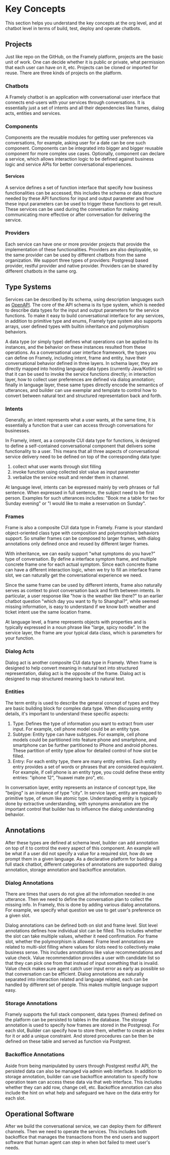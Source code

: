 # Key Concepts

This section helps you understand the key concepts at the org level, and at chatbot level in terms of build, test, deploy and operate chatbots.

## Projects
Just like repo on the GitHub, on the Framely platform, projects are the basic unit of work. One can decide whether it is public or private, what permission that each user can have on it, etc. Projects can be cloned or imported for reuse. There are three kinds of projects on the platform.

### Chatbots
A Framely chatbot is an application with conversational user interface that connects end-users with your services through conversations. It is essentially just a set of intents and all their dependencies like frames, dialog acts, entities and services. 

### Components
Components are the reusable modules for getting user preferences via conversations, for example, asking user for a date can be one such component. Components can be integrated into bigger and bigger reusable component for more complex use cases. Optionally, component can declare a service, which allows interaction logic to be defined against business logic and service APIs for better conversational experiences.

#### Services
A service defines a set of function interface that specify how business functionalities can be accessed, this includes the schema or data structure needed by these API functions for input and output parameter and how these input parameters can be used to trigger these functions to get result. These services can be used during the conversation for making communicating more effective or after conversation for delivering the service. 

### Providers
Each service can have one or more provider projects that provide the implementation of these functionalities. Providers are also deployable, so the same provider can be used by different chatbots from the same organization. We support three types of providers: Postgresql based provider, restful provider and native provider. Providers can be shared by different chatbots in the same org.


## Type Systems
Services can be described by its schema, using description languages such as [OpenAPI](https://swagger.io/docs/specification/data-models/). The core of the API schema is its type system, which is needed to describe data types for the input and output parameters for the service functions. To make it easy to build conversational interface for any services, in addition to primitive type and enums, Framely type system also supports arrays, user defined types with builtin inheritance and polymorphism behaviors. 

A data type (or simply type) defines what operations can be applied to its instances, and the behavior on these instances resulted from these operations. As a conversational user interface framework, the types you can define on Framely, including intent, frame and entity, have their conversational behavior defined in three layers. In schema layer, they are directly mapped into hosting language data types (currently Java/Kotlin) so that it can be used to invoke the service functions directly; in interaction layer, how to collect user preferences are defined via dialog annotation; finally in language layer, these same types directly encode the semantics of utterances, and builder can use exemplar and template to control how to convert between natural text and structured representation back and forth. 

### Intents
Generally, an intent represents what a user wants, at the same time, it is essentially a function that a user can access through conversations for businesses. 

In Framely, intent, as a composite CUI data type for functions, is designed to define a self-contained conversational component that delivers some functionality to a user. This means that all three aspects of conversational service delivery need to be defined on top of the corresponding data type: 
1. collect what user wants through slot filling
2. invoke function using collected slot value as input parameter
3. verbalize the service result and render them in channel.

At language level, intents can be expressed mainly by verb phrases or full sentence. When expressed in full sentence, the subject need to be first person. Examples for such utterances includes: "Book me a table for two for Sunday evening" or "I would like to make a reservation on Sunday".

### Frames
Frame is also a composite CUI data type in Framely. Frame is your standard object-oriented class type with composition and polymorphism behaviors support. So smaller frames can be composed to larger frames, with dialog annotations only defined once and reused by different larger frames. 

With inheritance, we can easily support "what symptoms do you have?" type of conversation. By define a interface symptom frame, and multiple concrete frame one for each actual symptom. Since each concrete frame can have a different interaction logic, when we try to fill an interface frame slot, we can naturally get the conversational experience we need. 

Since the same frame can be used by different intents, frame also naturally serves as context to pivot conversation back and forth between intents. In particular, a user response like "how is the weather like there?" to an earlier chatbot question "which day you want to fly to Shanghai?", while seemed missing information, is easy to understand if we know both weather and ticket intent use the same location frame.

At language level, a frame represents objects with properties and is typically expressed in a noun phrase like "large, spicy noodle". In the service layer, the frame are your typical data class, which is parameters for your function.

### Dialog Acts
Dialog act is another composite CUI data type in Framely. When frame is designed to help convert meaning in natural text into structured representation, dialog act is the opposite of the frame. Dialog act is designed to map structured meaning back to natural text.

### Entities
The term entity is used to describe the general concept of types and they are basic building block for complex data type. When discussing entity details, it's important to understand these specific aspects:
1. Type: Defines the type of information you want to extract from user input. For example, cell phone model could be an entity type.
2. Subtype: Entity type can have subtypes. For example, cell phone models could be partitioned into feature phone and smartphone, and smartphone can be further partitioned to iPhone and android phones. These partition of entity type allow for detailed control of how slot be filled.
3. Entry: For each entity type, there are many entity entries. Each entity entry provides a set of words or phrases that are considered equivalent. For example, if cell phone is an entity type, you could define these entity entries: "iphone 12", "huawei mate pro", etc.

In conversation layer, entity represents an instance of concept type, like "beijing" is an instance of type "city". In service layer, entity are mapped to primitive type, of enum like atomic type. Understanding entity is typically done by extractive understanding, with synonyms annotation are the important control that builder has to influence the dialog understanding behavior.


## Annotations
After these types are defined at schema level, builder can add annotation on top of it to control the every aspect of this component. An example will be what if a user did not specify a value for a required slot, how do we prompt them in a given language. As a declarative platform for building a full stack chatbot, different categories of annotations are supported: dialog annotation, storage annotation and backoffice annotation. 

### Dialog Annotations
 There are times that users do not give all the information needed in one utterance. Then we need to define the conversation plan to collect the missing info. In Framely, this is done by adding various dialog annotations. For example, we specify what question we use to get user's preference on a given slot.

Dialog annotations can be defined both on slot and frame level. Slot level annotations defines how individual slot can be filled. This includes whether the slot can take multiple values, whether it need confirmation. For frame slot, whether the polymorphism is allowed.  Frame level annotations are related to multi-slot filling where values for slots need to collectively make business sense. This includes annotations like value recommendations and value check. Value recommendation provides a user with candidate list so that they can pick one from that instead of input something that is invalid. Value check makes sure agent catch user input error as early as possible so that conversation can be efficient. Dialog annotations are naturally separated into interaction related and language related, each can be handled by different set of people. This makes multiple language support easy.

### Storage Annotations
Framely supports the full stack component, data types (frames) defined on the platform can be persisted to tables in the database. The storage annotation is used to specify how frames are stored in the Postgresql. For each slot, Builder can specify how to store them, whether to create an index for it or add a unique constraint. And stored procedures can be then be defined on these table and served as function via Postgrest. 

### Backoffice Annotations
Aside from being manipulated by users through Postgrest restful API, the persisted data can also be managed via admin web interface. In addition to storage annotation, builder can use backoffice annotation to specify how operation team can access these data via that web interface. This includes whether they can add row, change cell, etc. Backoffice annotation can also include the hint on what help and safeguard we have on the data entry for each slot.  

## Operational Software
After we build the conversational service, we can deploy them for different channels. Then we need to operate the services. This includes both backoffice that manages the transactions from the end users and support software that human agent can step in when bot failed to meet user's needs. 